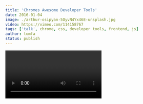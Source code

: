 ```yaml
---
title: 'Chromes Awesome Developer Tools'
date: 2016-01-04
image: ./arthur-osipyan-5OyvN4Yx46E-unsplash.jpg
video: https://vimeo.com/114158767
tags: ['talk', chrome, css, developer tools, frontend, js]
author: tomfa
status: publish
---
```


<Video url="https://vimeo.com/114158767" />

1.  You can emulate reduced network speed
2.  You can emulate other device
3.  You can force states (:active etc) for elements
4.  You can smartprint objects
5.  You can group console logging
6.  You can time sections of the code or timestamp all logging
7.  You can insert debugger stops `debugger;`
8.  You can ask your testers to "Save as HAR with content" so you can see the errors for yourself as the developer.

But there's a whole lot more. So take this [free course at codeschool.](http://discover-devtools.codeschool.com/) It's suitable for people who have never used it, **and** it's suitable for people who have used it for years, but never taken a proper dive in it.

## Some very few notes:

- async scripts allow you to render the page before scripts are downloaded
  ```html
  <script async src="heavyscript.js"></script>
  ```
- [Google PageSpeed](https://developers.google.com/speed/pagespeed/?hl=en) look quite useful.
  - Automatic [Nginx and apache modules](https://developers.google.com/speed/pagespeed/module/)
  - Analyze your page with [PageSpeed Insights](https://developers.google.com/speed/pagespeed/insights/)
- Profiler allows you to see the framerate of your javascript rendering
- You can map the source files to your local filesystem, and edit directly through dev tools.
